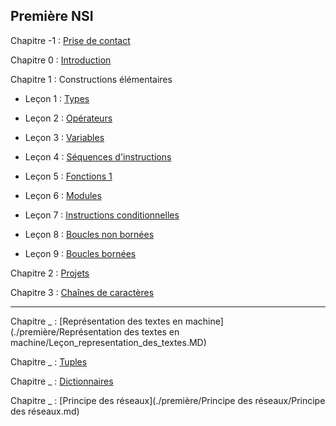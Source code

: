 ## Première NSI

Chapitre -1 : [Prise de contact](./Prise%20de%20contact/Prise%20de%20contact.md)

Chapitre 0 : [Introduction](./Introduction/Introduction.md)

Chapitre 1 : Constructions élémentaires

- Leçon 1 : [Types](./Constructions%20élémentaires/Types.md)

- Leçon 2 : [Opérateurs](./Constructions%20élémentaires/Opérateurs.md)

- Leçon 3 : [Variables](./Constructions%20élémentaires/Variables.md)

- Leçon 4 : [Séquences d'instructions](./Constructions%20élémentaires/Séquences.md)

- Leçon 5 : [Fonctions 1](./Constructions%20élémentaires/Fonctions_1.md)

- Leçon 6 : [Modules](./Constructions%20élémentaires/Modules.md)

- Leçon 7 : [Instructions conditionnelles](./Constructions%20élémentaires/Conditions.md)

- Leçon 8 : [Boucles non bornées](./Constructions%20élémentaires/Boucles_non_bornées.md)

- Leçon 9 : [Boucles bornées](./Constructions%20élémentaires/Boucles_bornées.md)

Chapitre 2 : [Projets](./Projets/Projets.md)

Chapitre 3 : [Chaînes de caractères](./Chaînes%20de%20caractère/Chaines_de_caractere.md)

______

Chapitre _ : [Représentation des textes en machine](./première/Représentation des textes en machine/Leçon_representation_des_textes.MD)



Chapitre _ : [Tuples](./première/Tuples/Tuples.md)

Chapitre _ : [Dictionnaires](./première/Dictionnaires/Dictionnaires.md)

Chapitre _ : [Principe des réseaux](./première/Principe des réseaux/Principe des réseaux.md)